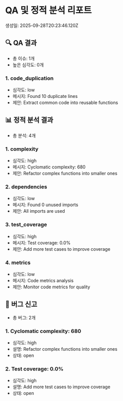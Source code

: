 # QA 및 정적 분석 리포트

생성일: 2025-09-28T20:23:46.120Z

## 🔍 QA 결과
- 총 이슈: 1개
- 높은 심각도: 0개

### 1. code_duplication
- 심각도: low
- 메시지: Found 10 duplicate lines
- 제안: Extract common code into reusable functions

## 📊 정적 분석 결과
- 총 분석: 4개

### 1. complexity
- 심각도: high
- 메시지: Cyclomatic complexity: 680
- 제안: Refactor complex functions into smaller ones

### 2. dependencies
- 심각도: low
- 메시지: Found 0 unused imports
- 제안: All imports are used

### 3. test_coverage
- 심각도: high
- 메시지: Test coverage: 0.0%
- 제안: Add more test cases to improve coverage

### 4. metrics
- 심각도: low
- 메시지: Code metrics analysis
- 제안: Monitor code metrics for quality

## 🐛 버그 신고
- 총 버그: 2개

### 1. Cyclomatic complexity: 680
- 심각도: high
- 설명: Refactor complex functions into smaller ones
- 상태: open

### 2. Test coverage: 0.0%
- 심각도: high
- 설명: Add more test cases to improve coverage
- 상태: open

